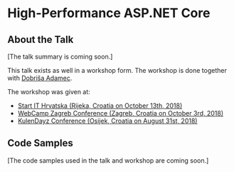 # High-Performance ASP.NET Core

## About the Talk
[The talk summary is coming soon.]

This talk exists as well in a workshop form.
The workshop is done together with [Dobriša Adamec](https://twitter.com/dadamec).

The workshop was given at:

- [Start IT Hrvatska (Rijeka, Croatia on October 13th, 2018)](https://www.meetup.com/Udruga-za-promicanje-naprednih-tehnologija-Start-IT/events/255161380/)
- [WebCamp Zagreb Conference (Zagreb, Croatia on October 3rd, 2018)](https://2018.webcampzg.org/workshops/high-performance-aspnet-core/)
- [KulenDayz Conference (Osijek, Croatia on August 31st, 2018)](http://www.kulendayz.com/Agenda/Session/3381)

## Code Samples
[The code samples used in the talk and workshop are coming soon.]